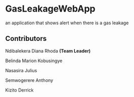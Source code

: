 # GasLeakageWebApp
an application that shows alert when there is a gas leakage

## Contributors

Ndibalekera Diana Rhoda **(Team Leader)**

Belinda Marion Kobusingye

Nasasira Julius 

Semwogerere Anthony

Kizito Derrick


